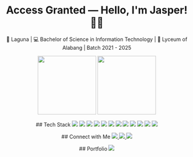 <h1 align="center">Access Granted — Hello, I'm Jasper! 👨‍💻</h1>

<p align="center">
📍 Laguna | 💻 Bachelor of Science in Information Technology | 🏫 Lyceum of Alabang | Batch 2021 - 2025  
</p>

<p align="center">
  <img height="160" src="https://github-readme-stats.vercel.app/api?username=JasperTabin&theme=dark&hide_border=false&include_all_commits=false&count_private=false&hide=stars" />
  <img height="160" src="https://github-readme-stats.vercel.app/api/top-langs/?username=JasperTabin&theme=dark&hide_border=false&include_all_commits=false&count_private=false&layout=compact" />
</p>

<p align="center">
  ## Tech Stack
  <img src="https://img.shields.io/badge/html5-%23E34F26.svg?style=for-the-badge&logo=html5&logoColor=white"/>
  <img src="https://img.shields.io/badge/css3-%231572B6.svg?style=for-the-badge&logo=css3&logoColor=white"/>
  <img src="https://img.shields.io/badge/javascript-%23323330.svg?style=for-the-badge&logo=javascript&logoColor=%23F7DF1E"/>
  <img src="https://img.shields.io/badge/tailwindcss-%2338B2AC.svg?style=for-the-badge&logo=tailwind-css&logoColor=white"/>
  <img src="https://img.shields.io/badge/vite-%23646CFF.svg?style=for-the-badge&logo=vite&logoColor=white"/>
  <img src="https://img.shields.io/badge/react_native-%2320232a.svg?style=for-the-badge&logo=react&logoColor=%2361DAFB"/>
  <img src="https://img.shields.io/badge/php-%23777BB4.svg?style=for-the-badge&logo=php&logoColor=white"/>
  <img src="https://img.shields.io/badge/git-%23F05033.svg?style=for-the-badge&logo=git&logoColor=white"/>
  <img src="https://img.shields.io/badge/github-%23121011.svg?style=for-the-badge&logo=github&logoColor=white"/>
  <img src="https://img.shields.io/badge/vercel-%23000000.svg?style=for-the-badge&logo=vercel&logoColor=white"/>
  <img src="https://img.shields.io/badge/figma-%23F24E1E.svg?style=for-the-badge&logo=figma&logoColor=white"/>
  <img src="https://img.shields.io/badge/canva-%2300C4CC.svg?style=for-the-badge&logo=canva&logoColor=white"/>
</p>


<p align="center">
  ## Connect with Me
  <a href="https://www.facebook.com/jasper.tabin.5">
    <img src="https://img.shields.io/badge/Facebook-%231877F2.svg?style=for-the-badge&logo=Facebook&logoColor=white"/>
  </a>
  <a href="https://www.linkedin.com/in/jasper-tabin-1b8aaa348/">
    <img src="https://img.shields.io/badge/LinkedIn-%230077B5.svg?style=for-the-badge&logo=linkedin&logoColor=white"/>
  </a>
  <a href="mailto:tabinjasper@gmail.com">
    <img src="https://img.shields.io/badge/Email-D14836?style=for-the-badge&logo=gmail&logoColor=white"/>
  </a>
</p>

<p align="center">
  ## Portfolio

  <a href="https://tabin-portfolio.vercel.app/">
    <img src="https://img.shields.io/badge/Website-%23000000.svg?style=for-the-badge&logo=vercel&logoColor=white"/>
  </a>
</p>
